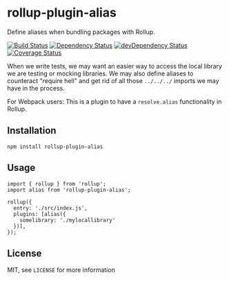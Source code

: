 # rollup-plugin-alias
Define aliases when bundling packages with Rollup.

[![Build Status](https://travis-ci.org/frostney/rollup-plugin-alias.svg?branch=master)](https://travis-ci.org/frostney/rollup-plugin-alias) [![Dependency Status](https://david-dm.org/frostney/rollup-plugin-alias.svg)](https://david-dm.org/frostney/rollup-plugin-alias) [![devDependency Status](https://david-dm.org/frostney/rollup-plugin-alias/dev-status.svg)](https://david-dm.org/frostney/rollup-plugin-alias#info=devDependencies) [![Coverage Status](https://coveralls.io/repos/github/frostney/rollup-plugin-alias/badge.svg?branch=master)](https://coveralls.io/github/frostney/rollup-plugin-alias?branch=master)

When we write tests, we may want an easier way to access the local library we are testing or mocking libraries. We may also define aliases to counteract "require hell" and get rid of all those `../../../` imports we may have in the process.

For Webpack users: This is a plugin to have a `resolve.alias` functionality in Rollup.

## Installation
```
npm install rollup-plugin-alias
```

## Usage
```
import { rollup } from 'rollup';
import alias from 'rollup-plugin-alias';

rollup({
  entry: './src/index.js',
  plugins: [alias({
    somelibrary: './mylocallibrary'
  })],
});
```

## License
MIT, see `LICENSE` for more information
